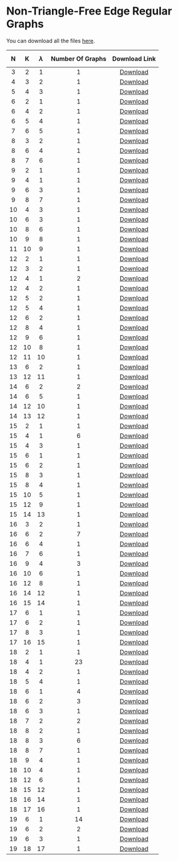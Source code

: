 <head>
<link rel="stylesheet" href="https://cdn.jsdelivr.net/npm/katex@0.10.2/dist/katex.min.css" integrity="sha384-yFRtMMDnQtDRO8rLpMIKrtPCD5jdktao2TV19YiZYWMDkUR5GQZR/NOVTdquEx1j" crossorigin="anonymous">
<script defer src="https://cdn.jsdelivr.net/npm/katex@0.10.2/dist/katex.min.js" integrity="sha384-9Nhn55MVVN0/4OFx7EE5kpFBPsEMZxKTCnA+4fqDmg12eCTqGi6+BB2LjY8brQxJ" crossorigin="anonymous"></script>
<script defer src="https://cdn.jsdelivr.net/npm/katex@0.10.2/dist/contrib/auto-render.min.js" integrity="sha384-kWPLUVMOks5AQFrykwIup5lo0m3iMkkHrD0uJ4H5cjeGihAutqP0yW0J6dpFiVkI" crossorigin="anonymous" onload="renderMathInElement(document.body);"></script>
</head>

# Non-Triangle-Free Edge Regular Graphs

You can download all the files [here](https://github.com/itangdav/DatabaseOfERGs/tree/main/FinalGraphs).

| N | K | $$\lambda$$ | Number Of Graphs | Download Link |
|:----:|:----:|:----:|:----:|:----:|
|3|2|1|1| <a href="FinalGraphs/EdgeReg(3,2,1)NoIsoGraphs.txt" download> Download </a>|
|4|3|2|1| <a href="FinalGraphs/EdgeReg(4,3,2)NoIsoGraphs.txt" download> Download </a>|
|5|4|3|1| <a href="FinalGraphs/EdgeReg(5,4,3)NoIsoGraphs.txt" download> Download </a>|
|6|2|1|1| <a href="FinalGraphs/EdgeReg(6,2,1)NoIsoGraphs.txt" download> Download </a>|
|6|4|2|1| <a href="FinalGraphs/EdgeReg(6,4,2)NoIsoGraphs.txt" download> Download </a>|
|6|5|4|1| <a href="FinalGraphs/EdgeReg(6,5,4)NoIsoGraphs.txt" download> Download </a>|
|7|6|5|1| <a href="FinalGraphs/EdgeReg(7,6,5)NoIsoGraphs.txt" download> Download </a>|
|8|3|2|1| <a href="FinalGraphs/EdgeReg(8,3,2)NoIsoGraphs.txt" download> Download </a>|
|8|6|4|1| <a href="FinalGraphs/EdgeReg(8,6,4)NoIsoGraphs.txt" download> Download </a>|
|8|7|6|1| <a href="FinalGraphs/EdgeReg(8,7,6)NoIsoGraphs.txt" download> Download </a>|
|9|2|1|1| <a href="FinalGraphs/EdgeReg(9,2,1)NoIsoGraphs.txt" download> Download </a>|
|9|4|1|1| <a href="FinalGraphs/EdgeReg(9,4,1)NoIsoGraphs.txt" download> Download </a>|
|9|6|3|1| <a href="FinalGraphs/EdgeReg(9,6,3)NoIsoGraphs.txt" download> Download </a>|
|9|8|7|1| <a href="FinalGraphs/EdgeReg(9,8,7)NoIsoGraphs.txt" download> Download </a>|
|10|4|3|1| <a href="FinalGraphs/EdgeReg(10,4,3)NoIsoGraphs.txt" download> Download </a>|
|10|6|3|1| <a href="FinalGraphs/EdgeReg(10,6,3)NoIsoGraphs.txt" download> Download </a>|
|10|8|6|1| <a href="FinalGraphs/EdgeReg(10,8,6)NoIsoGraphs.txt" download> Download </a>|
|10|9|8|1| <a href="FinalGraphs/EdgeReg(10,9,8)NoIsoGraphs.txt" download> Download </a>|
|11|10|9|1| <a href="FinalGraphs/EdgeReg(11,10,9)NoIsoGraphs.txt" download> Download </a>|
|12|2|1|1| <a href="FinalGraphs/EdgeReg(12,2,1)NoIsoGraphs.txt" download> Download </a>|
|12|3|2|1| <a href="FinalGraphs/EdgeReg(12,3,2)NoIsoGraphs.txt" download> Download </a>|
|12|4|1|2| <a href="FinalGraphs/EdgeReg(12,4,1)NoIsoGraphs.txt" download> Download </a>|
|12|4|2|1| <a href="FinalGraphs/EdgeReg(12,4,2)NoIsoGraphs.txt" download> Download </a>|
|12|5|2|1| <a href="FinalGraphs/EdgeReg(12,5,2)NoIsoGraphs.txt" download> Download </a>|
|12|5|4|1| <a href="FinalGraphs/EdgeReg(12,5,4)NoIsoGraphs.txt" download> Download </a>|
|12|6|2|1| <a href="FinalGraphs/EdgeReg(12,6,2)NoIsoGraphs.txt" download> Download </a>|
|12|8|4|1| <a href="FinalGraphs/EdgeReg(12,8,4)NoIsoGraphs.txt" download> Download </a>|
|12|9|6|1| <a href="FinalGraphs/EdgeReg(12,9,6)NoIsoGraphs.txt" download> Download </a>|
|12|10|8|1| <a href="FinalGraphs/EdgeReg(12,10,8)NoIsoGraphs.txt" download> Download </a>|
|12|11|10|1| <a href="FinalGraphs/EdgeReg(12,11,10)NoIsoGraphs.txt" download> Download </a>|
|13|6|2|1| <a href="FinalGraphs/EdgeReg(13,6,2)NoIsoGraphs.txt" download> Download </a>|
|13|12|11|1| <a href="FinalGraphs/EdgeReg(13,12,11)NoIsoGraphs.txt" download> Download </a>|
|14|6|2|2| <a href="FinalGraphs/EdgeReg(14,6,2)NoIsoGraphs.txt" download> Download </a>|
|14|6|5|1| <a href="FinalGraphs/EdgeReg(14,6,5)NoIsoGraphs.txt" download> Download </a>|
|14|12|10|1| <a href="FinalGraphs/EdgeReg(14,12,10)NoIsoGraphs.txt" download> Download </a>|
|14|13|12|1| <a href="FinalGraphs/EdgeReg(14,13,12)NoIsoGraphs.txt" download> Download </a>|
|15|2|1|1| <a href="FinalGraphs/EdgeReg(15,2,1)NoIsoGraphs.txt" download> Download </a>|
|15|4|1|6| <a href="FinalGraphs/EdgeReg(15,4,1)NoIsoGraphs.txt" download> Download </a>|
|15|4|3|1| <a href="FinalGraphs/EdgeReg(15,4,3)NoIsoGraphs.txt" download> Download </a>|
|15|6|1|1| <a href="FinalGraphs/EdgeReg(15,6,1)NoIsoGraphs.txt" download> Download </a>|
|15|6|2|1| <a href="FinalGraphs/EdgeReg(15,6,2)NoIsoGraphs.txt" download> Download </a>|
|15|8|3|1| <a href="FinalGraphs/EdgeReg(15,8,3)NoIsoGraphs.txt" download> Download </a>|
|15|8|4|1| <a href="FinalGraphs/EdgeReg(15,8,4)NoIsoGraphs.txt" download> Download </a>|
|15|10|5|1| <a href="FinalGraphs/EdgeReg(15,10,5)NoIsoGraphs.txt" download> Download </a>|
|15|12|9|1| <a href="FinalGraphs/EdgeReg(15,12,9)NoIsoGraphs.txt" download> Download </a>|
|15|14|13|1| <a href="FinalGraphs/EdgeReg(15,14,13)NoIsoGraphs.txt" download> Download </a>|
|16|3|2|1| <a href="FinalGraphs/EdgeReg(16,3,2)NoIsoGraphs.txt" download> Download </a>|
|16|6|2|7| <a href="FinalGraphs/EdgeReg(16,6,2)NoIsoGraphs.txt" download> Download </a>|
|16|6|4|1| <a href="FinalGraphs/EdgeReg(16,6,4)NoIsoGraphs.txt" download> Download </a>|
|16|7|6|1| <a href="FinalGraphs/EdgeReg(16,7,6)NoIsoGraphs.txt" download> Download </a>|
|16|9|4|3| <a href="FinalGraphs/EdgeReg(16,9,4)NoIsoGraphs.txt" download> Download </a>|
|16|10|6|1| <a href="FinalGraphs/EdgeReg(16,10,6)NoIsoGraphs.txt" download> Download </a>|
|16|12|8|1| <a href="FinalGraphs/EdgeReg(16,12,8)NoIsoGraphs.txt" download> Download </a>|
|16|14|12|1| <a href="FinalGraphs/EdgeReg(16,14,12)NoIsoGraphs.txt" download> Download </a>|
|16|15|14|1| <a href="FinalGraphs/EdgeReg(16,15,14)NoIsoGraphs.txt" download> Download </a>|
|17|6|1|1| <a href="FinalGraphs/EdgeReg(17,6,1)NoIsoGraphs.txt" download> Download </a>|
|17|6|2|1| <a href="FinalGraphs/EdgeReg(17,6,2)NoIsoGraphs.txt" download> Download </a>|
|17|8|3|1| <a href="FinalGraphs/EdgeReg(17,8,3)NoIsoGraphs.txt" download> Download </a>|
|17|16|15|1| <a href="FinalGraphs/EdgeReg(17,16,15)NoIsoGraphs.txt" download> Download </a>|
|18|2|1|1| <a href="FinalGraphs/EdgeReg(18,2,1)NoIsoGraphs.txt" download> Download </a>|
|18|4|1|23| <a href="FinalGraphs/EdgeReg(18,4,1)NoIsoGraphs.txt" download> Download </a>|
|18|4|2|1| <a href="FinalGraphs/EdgeReg(18,4,2)NoIsoGraphs.txt" download> Download </a>|
|18|5|4|1| <a href="FinalGraphs/EdgeReg(18,5,4)NoIsoGraphs.txt" download> Download </a>|
|18|6|1|4| <a href="FinalGraphs/EdgeReg(18,6,1)NoIsoGraphs.txt" download> Download </a>|
|18|6|2|3| <a href="FinalGraphs/EdgeReg(18,6,2)NoIsoGraphs.txt" download> Download </a>|
|18|6|3|1| <a href="FinalGraphs/EdgeReg(18,6,3)NoIsoGraphs.txt" download> Download </a>|
|18|7|2|2| <a href="FinalGraphs/EdgeReg(18,7,2)NoIsoGraphs.txt" download> Download </a>|
|18|8|2|1| <a href="FinalGraphs/EdgeReg(18,8,2)NoIsoGraphs.txt" download> Download </a>|
|18|8|3|6| <a href="FinalGraphs/EdgeReg(18,8,3)NoIsoGraphs.txt" download> Download </a>|
|18|8|7|1| <a href="FinalGraphs/EdgeReg(18,8,7)NoIsoGraphs.txt" download> Download </a>|
|18|9|4|1| <a href="FinalGraphs/EdgeReg(18,9,4)NoIsoGraphs.txt" download> Download </a>|
|18|10|4|1| <a href="FinalGraphs/EdgeReg(18,10,4)NoIsoGraphs.txt" download> Download </a>|
|18|12|6|1| <a href="FinalGraphs/EdgeReg(18,12,6)NoIsoGraphs.txt" download> Download </a>|
|18|15|12|1| <a href="FinalGraphs/EdgeReg(18,15,12)NoIsoGraphs.txt" download> Download </a>|
|18|16|14|1| <a href="FinalGraphs/EdgeReg(18,16,14)NoIsoGraphs.txt" download> Download </a>|
|18|17|16|1| <a href="FinalGraphs/EdgeReg(18,17,16)NoIsoGraphs.txt" download> Download </a>|
|19|6|1|14| <a href="FinalGraphs/EdgeReg(19,6,1)NoIsoGraphs.txt" download> Download </a>|
|19|6|2|2| <a href="FinalGraphs/EdgeReg(19,6,2)NoIsoGraphs.txt" download> Download </a>|
|19|6|3|1| <a href="FinalGraphs/EdgeReg(19,6,3)NoIsoGraphs.txt" download> Download </a>|
|19|18|17|1| <a href="FinalGraphs/EdgeReg(19,18,17)NoIsoGraphs.txt" download> Download </a>|

